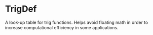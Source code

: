 # TrigDef
A look-up table for trig functions. Helps avoid floating math in order to increase computational efficiency in some applications.

